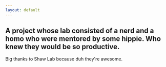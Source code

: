 ```yaml
---
layout: default
---
```

## A project whose lab consisted of a nerd and a homo who were mentored by some hippie. Who knew they would be so productive.

Big thanks to Shaw Lab because duh they're awesome.

